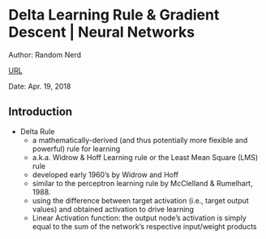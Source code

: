 # Delta Learning Rule & Gradient Descent | Neural Networks

Author: Random Nerd

[URL](https://medium.com/@neuralnets/delta-learning-rule-gradient-descent-neural-networks-f880c168a804)

Date: Apr. 19, 2018

## Introduction

+ Delta Rule
  + a mathematically-derived (and thus potentially more flexible and powerful) rule for learning
  + a.k.a. Widrow & Hoff Learning rule or the Least Mean Square (LMS) rule
  + developed early 1960’s by Widrow and Hoff
  + similar to the perceptron learning rule by McClelland & Rumelhart, 1988.
  + using the difference between target activation (i.e., target output values) and obtained activation to drive learning
  + Linear Activation function: the output node’s activation is simply equal to the sum of the network’s respective input/weight products


  

